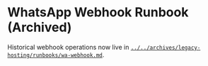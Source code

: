 # WhatsApp Webhook Runbook (Archived)

Historical webhook operations now live in [`../../archives/legacy-hosting/runbooks/wa-webhook.md`](../../archives/legacy-hosting/runbooks/wa-webhook.md).
